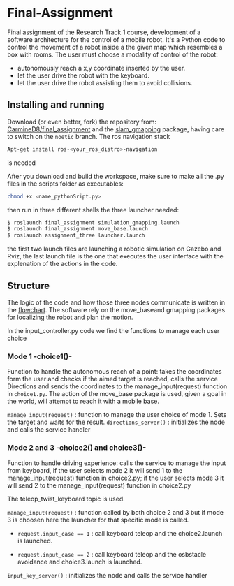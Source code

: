 Final-Assignment
================================

Final assignment of the Research Track 1 course, development of a software architecture for the control of a mobile robot.
It's a Python code to control the movement of a robot inside a the given map which resembles a box with rooms. The user must choose a modality of control of the robot:
* autonomously reach a x,y coordinate inserted by the user.
* let the user drive the robot with the keyboard.
* let the user drive the robot assisting them to avoid collisions.

Installing and running
----------------------
Download (or even better, fork) the repository from: [CarmineD8/final_assignment](https://github.com/CarmineD8/final_assignment.git) and the [slam_gmapping](https://github.com/CarmineD8/slam_gmapping.git) package, having care to switch on the `noetic` branch.
The ros navigation stack
```bash
Apt-get install ros-<your_ros_distro>-navigation
```
is needed

After you download and build the workspace, make sure to make all the .py files in the scripts folder as executables:
```bash
chmod +x <name_pythonSript.py>
```

then run in three different shells the three launcher needed:
```bash
$ roslaunch final_assignment simulation_gmapping.launch
$ roslaunch final_assignment move_base.launch
$ roslaunch assignment_three launcher.launch
```

the first two launch files are launching a robotic simulation on Gazebo and Rviz, the last launch file is the one that executes the user interface with the explenation of the actions in the code.

Structure
-----------------------------
The logic of the code and how those three nodes communicate is written in the [flowchart](assignment_three/Final_flowchar.jpg).
The software rely on the move_baseand gmapping packages for localizing the robot and plan the motion.

In the input_controller.py code we find the functions to manage each user choice

### Mode 1 -choice1()- ###
Function to handle the autonomous reach of a point: takes the coordinates form the user and checks if the aimed target is reached, calls the service Directions and sends the coordinates to the manage_input(request) function in `choice1.py`.
The action of the move_base package is used, given a goal in the world, will attempt to reach it with a mobile base.

`manage_input(request)` : function to manage the user choice of mode 1. Sets the target and waits for the result.
`directions_server()` : initializes the node and calls the service handler

### Mode 2 and 3 -choice2() and choice3()- ###
Function to handle driving experience: calls the service to manage the input from keyboard, if the user selects mode 2 it will send 1 to the manage_input(request) function in choice2.py; if the user selects mode 3 it will send 2 to the manage_input(request) function in choice2.py

The teleop_twist_keyboard topic is used.

`manage_input(request)` : function called by both choice 2 and 3 but if mode 3 is choosen here the launcher for that specific mode is called.
    
   * `request.input_case == 1` : call keyboard teleop and the choice2.launch is launched.
    
   * `request.input_case == 2` : call keyboard teleop and the osbstacle avoidance and choice3.launch is launched.

`input_key_server()` : initializes the node and calls the service handler
